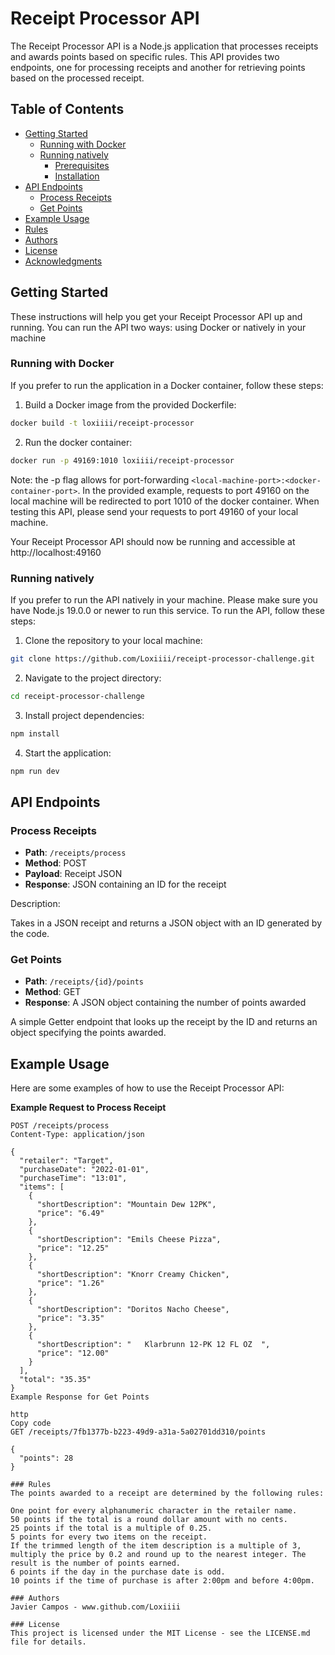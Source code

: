 # Receipt Processor API

The Receipt Processor API is a Node.js application that processes receipts and awards points based on specific rules. This API provides two endpoints, one for processing receipts and another for retrieving points based on the processed receipt.

## Table of Contents
- [Getting Started](#getting-started)
  - [Running with Docker](#running-with-docker)
  - [Running natively](#running-natively)
    - [Prerequisites](#prerequisites)
    - [Installation](#installation)
- [API Endpoints](#api-endpoints)
  - [Process Receipts](#process-receipts)
  - [Get Points](#get-points)
- [Example Usage](#example-usage)
- [Rules](#rules)
- [Authors](#authors)
- [License](#license)
- [Acknowledgments](#acknowledgments)

## Getting Started

These instructions will help you get your Receipt Processor API up and running. You can run the API two ways: using Docker or natively in your machine

### Running with Docker

If you prefer to run the application in a Docker container, follow these steps:

1. Build a Docker image from the provided Dockerfile:

  ```bash
  docker build -t loxiiii/receipt-processor
  ```

2. Run the docker container:

  ```bash
  docker run -p 49169:1010 loxiiii/receipt-processor
  ```

  Note: the -p flag allows for port-forwarding `<local-machine-port>:<docker-container-port>`. In the provided example, requests to port 49160 on the local machine
  will be redirected to port 1010 of the docker container.
  When testing this API, please send your requests to port 49160 of your local machine.

  Your Receipt Processor API should now be running and accessible at http://localhost:49160

### Running natively

If you prefer to run the API natively in your machine. Please make sure you have Node.js 19.0.0 or newer to run this service.
To run the API, follow these steps:

1. Clone the repository to your local machine:
  ```bash
  git clone https://github.com/Loxiiii/receipt-processor-challenge.git
  ```
2. Navigate to the project directory:
```bash
cd receipt-processor-challenge
```

3. Install project dependencies:
```bash
npm install
```

4. Start the application:
```bash
npm run dev
```

## API Endpoints

### Process Receipts

- **Path**: `/receipts/process`
- **Method**: POST
- **Payload**: Receipt JSON
- **Response**: JSON containing an ID for the receipt

Description:

Takes in a JSON receipt and returns a JSON object with an ID generated by the code.

### Get Points

- **Path**: `/receipts/{id}/points`
- **Method**: GET
- **Response**: A JSON object containing the number of points awarded

A simple Getter endpoint that looks up the receipt by the ID and returns an object specifying the points awarded.

## Example Usage

Here are some examples of how to use the Receipt Processor API:

**Example Request to Process Receipt**

```http
POST /receipts/process
Content-Type: application/json

{
  "retailer": "Target",
  "purchaseDate": "2022-01-01",
  "purchaseTime": "13:01",
  "items": [
    {
      "shortDescription": "Mountain Dew 12PK",
      "price": "6.49"
    },
    {
      "shortDescription": "Emils Cheese Pizza",
      "price": "12.25"
    },
    {
      "shortDescription": "Knorr Creamy Chicken",
      "price": "1.26"
    },
    {
      "shortDescription": "Doritos Nacho Cheese",
      "price": "3.35"
    },
    {
      "shortDescription": "   Klarbrunn 12-PK 12 FL OZ  ",
      "price": "12.00"
    }
  ],
  "total": "35.35"
}
Example Response for Get Points

http
Copy code
GET /receipts/7fb1377b-b223-49d9-a31a-5a02701dd310/points

{
  "points": 28
}

### Rules
The points awarded to a receipt are determined by the following rules:

One point for every alphanumeric character in the retailer name.
50 points if the total is a round dollar amount with no cents.
25 points if the total is a multiple of 0.25.
5 points for every two items on the receipt.
If the trimmed length of the item description is a multiple of 3, multiply the price by 0.2 and round up to the nearest integer. The result is the number of points earned.
6 points if the day in the purchase date is odd.
10 points if the time of purchase is after 2:00pm and before 4:00pm.

### Authors
Javier Campos - www.github.com/Loxiiii

### License
This project is licensed under the MIT License - see the LICENSE.md file for details.







